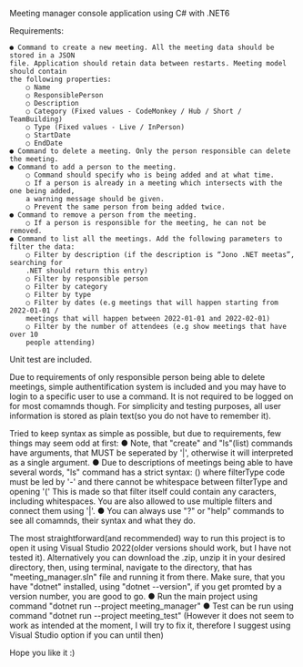 Meeting manager console application using C# with .NET6

Requirements:

	● Command to create a new meeting. All the meeting data should be stored in a JSON
	file. Application should retain data between restarts. Meeting model should contain
	the following properties:
		○ Name
		○ ResponsiblePerson
		○ Description
		○ Category (Fixed values - CodeMonkey / Hub / Short / TeamBuilding)
		○ Type (Fixed values - Live / InPerson)
		○ StartDate
		○ EndDate
	● Command to delete a meeting. Only the person responsible can delete the meeting.
	● Command to add a person to the meeting.
		○ Command should specify who is being added and at what time.
		○ If a person is already in a meeting which intersects with the one being added,
		a warning message should be given.
		○ Prevent the same person from being added twice.
	● Command to remove a person from the meeting.
		○ If a person is responsible for the meeting, he can not be removed.
	● Command to list all the meetings. Add the following parameters to filter the data:
		○ Filter by description (if the description is “Jono .NET meetas”, searching for
		.NET should return this entry)
		○ Filter by responsible person
		○ Filter by category
		○ Filter by type
		○ Filter by dates (e.g meetings that will happen starting from 2022-01-01 /
		meetings that will happen between 2022-01-01 and 2022-02-01)
		○ Filter by the number of attendees (e.g show meetings that have over 10
		people attending)

Unit test are included.

Due to requirements of only responsible person being able to delete meetings, simple authentification system is included and you may have to login to a specific user
to use a command. It is not required to be logged on for most comamnds though. For simplicity and testing purposes, all user information is stored as plain text(so you do not have to remember it).

Tried to keep syntax as simple as possible, but due to requirements, few things may seem odd at first:
	● Note, that "create" and "ls"(list) commands have arguments, that MUST be seperated by '|', otherwise it will interpreted as a single argument.
	● Due to descriptions of meetings being able to have several words, "ls" command has a strict syntax: <filterType>(<filter>)
	where filterType code must be led by '-' and there cannot be whitespace between filterType and opening '('
	This is made so that filter itself could contain any caracters, including whitespaces. You are also allowed to use multiple filters and connect them using '|'.
	● You can always use "?" or "help" commands to see all comamnds, their syntax and what they do.

The most straightforward(and recommended) way to run this project is to open it using Visual Studio 2022(older versions should work, but I have not tested it).
Alternatively you can download the .zip, unzip it in your desired directory, then, using terminal, navigate to the directory, that has
"meeting_manager.sln" file and running it from there. Make sure, that you have "dotnet" installed, using "dotnet --version", if you get promted by a version number, you are good to go.
	● Run the main project using command "dotnet run --project meeting_manager" 
	● Test can be run using command "dotnet run --project meeting_test" (However it does not seem to work as intended at the moment, I will try to fix it, therefore I suggest using Visual Studio option if you can until then)

Hope you like it :)